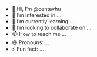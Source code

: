 - 👋 Hi, I’m @centavhu
- 👀 I’m interested in ...
- 🌱 I’m currently learning ...
- 💞️ I’m looking to collaborate on ...
- 📫 How to reach me ...
- 😄 Pronouns: ...
- ⚡ Fun fact: ...

<!---
centavhu/centavhu is a ✨ special ✨ repository because its `README.md` (this file) appears on your GitHub profile.
You can click the Preview link to take a look at your changes.
--->
